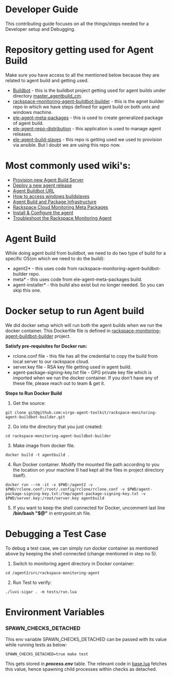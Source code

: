 Developer Guide
===============
This contributing guide focuses on all the things/steps needed for a Developer setup and Debugging.

Repository getting used for Agent Build
=======================================
Make sure you have access to all the mentioned below because they are related to agent build and getting used.
- [Buildbot](https://github.com/rax-maas/buildbot) - this is the buildbot project getting used for agent builds under directory [master_agentbuild_cm](https://github.com/rax-maas/buildbot/tree/master/master_agentbuild_cm).
- [rackspace-monitoring-agent-buildbot-builder](https://github.com/virgo-agent-toolkit/rackspace-monitoring-agent-buildbot-builder) - this is the agnet builder repo in which we have steps defined for agent build on both unix and windows machine.
- [ele-agent-meta-packages](https://github.com/rax-maas/ele-agent-meta-packages) - this is used to create generalized package of agent build.
- [ele-agent-repo-distribution](https://github.com/rax-maas/ele-agent-repo-distribution) - this application is used to manage agent releases.
- [ele-agent-build-slaves](https://github.com/rax-maas/ele-agent-build-slaves) - this repo is getting used we used to provision via ansible. But I doubt we are using this repo now.

Most commonly used wiki's:
==========================
- [Provision new Agent Build Server](https://github.com/rax-maas/ele-kb/issues/97#issue-149967304)
- [Deploy a new agent release](https://github.com/rax-maas/ele-kb/issues/120#issue-161317935)
- [Agent Buildbot URL](https://agentbuild.cm.k1k.me/grid)
- [How to access windows buildslaves](https://github.com/rax-maas/ele-kb/issues/223)
- [Agent Build and Package Infrastructure](https://github.com/rax-maas/ele/wiki/Agent-Build-and-Package-Infrastructure)
- [Rackspace Cloud Monitoring Meta Packages](https://meta.packages.cloudmonitoring.rackspace.com)
- [Install & Configure the agent](https://docs.rackspace.com/docs/rackspace-monitoring/v1/getting-started/install-configure)
- [Troubleshoot the Rackspace Monitoring Agent](https://docs.rackspace.com/support/how-to/troubleshooting-the-rackspace-monitoring-agent/)

Agent Build
===========
While doing agent build from buildbot, we need to do two type of build for a specific OS(on which we need to do the build):
- agent2* - this uses code from rackspace-monitoring-agent-buildbot-builder repo.
- meta* - this uses code from ele-agent-meta-packages build.
- agent-installer* - this build also exist but no longer needed. So you can skip this one.

Docker setup to run Agent build
===============================
We did docker setup which will run both the agent builds when we run the docker container.
This Dockerfile file is defined in [rackspace-monitoring-agent-buildbot-builder](https://github.com/virgo-agent-toolkit/rackspace-monitoring-agent-buildbot-builder) project. 

**Satisfy pre-requisites for Docker run:**
- rclone.conf file - this file has all the credential to copy the build from local server to our rackspace cloud.
- server.key file - RSA key file getting used in agent build.
- agent-package-signing-key.txt file - GPG private key file which is imported when we run the docker container.
If you don't have any of these file, please reach out to team & get it.

**Steps to Run Docker Build**
1. Get the source:
```
git clone git@github.com:virgo-agent-toolkit/rackspace-monitoring-agent-buildbot-builder.git
```
2. Go into the directory that you just created:
```
cd rackspace-monitoring-agent-buildbot-builder
```
3. Make image from docker file.
```
docker build -t agentbuild .
```
4. Run Docker container. Modify the mounted file path according to you the location on your machine (I had kept all the files in project directory itself).
```
docker run --rm -it -v $PWD:/agent2 -v $PWD/rclone.conf:/root/.config/rclone/rclone.conf -v $PWD/agent-package-signing-key.txt:/tmp/agent-package-signing-key.txt -v $PWD/server.key:/root/server.key agentbuild
```
5. If you want to keep the shell connected for Docker, uncomment last line **/bin/bash "$@"** in entrypoint.sh file.

Debugging a Test Case
=====================
To debug a test case, we can simply run docker container as mentioned above by keeping the shell connected (change mentioned in step no 5).

1. Switch to monitoring agent directory in Docker container:
```
cd /agent2/src/rackspace-monitoring-agent
```
2. Run Test to verify:
```
./luvi-sigar . -m tests/run.lua 
```

Environment Variables
=====================

<h3>SPAWN_CHECKS_DETACHED </h3>

This env variable SPAWN_CHECKS_DETACHED can be passed with its value while running tests as below:
```
SPAWN_CHECKS_DETACHED=true make test
```
This gets stored in **_process.env_** table. The relevant code in [base.lua](https://github.com/virgo-agent-toolkit/rackspace-monitoring-agent/blob/master/check/base.lua) fetches this value, hence spawning child processes within checks as detached.